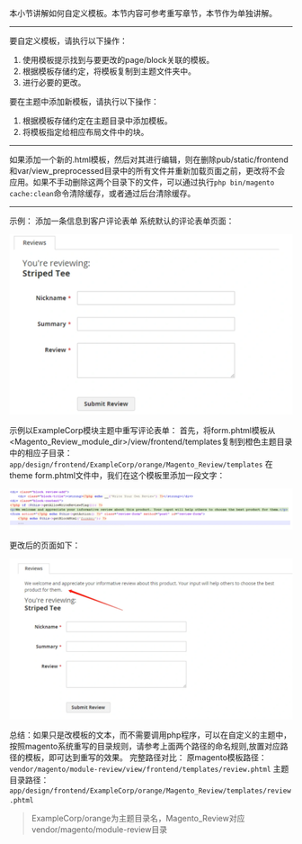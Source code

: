 本小节讲解如何自定义模板。本节内容可参考重写章节，本节作为单独讲解。

------

要自定义模板，请执行以下操作：

1. 使用模板提示找到与要更改的page/block关联的模板。
2. 根据模板存储约定，将模板复制到主题文件夹中。
3. 进行必要的更改。

要在主题中添加新模板，请执行以下操作：

1. 根据模板存储约定在主题目录中添加模板。
2. 将模板指定给相应布局文件中的块。

------

如果添加一个新的.html模板，然后对其进行编辑，则在删除pub/static/frontend和var/view_preprocessed目录中的所有文件并重新加载页面之前，更改将不会应用。如果不手动删除这两个目录下的文件，可以通过执行`php bin/magento cache:clean`命令清除缓存，或者通过后台清除缓存。

------

示例：
添加一条信息到客户评论表单
系统默认的评论表单页面：

<img src="images/1.webp" style="zoom:50%;" />

示例以ExampleCorp模块主题中重写评论表单：
首先，将form.phtml模板从<Magento_Review_module_dir>/view/frontend/templates复制到橙色主题目录中的相应子目录：
`app/design/frontend/ExampleCorp/orange/Magento_Review/templates`
在theme form.phtml文件中，我们在这个模板里添加一段文字：

![](images/2.webp)

 更改后的页面如下： 

<img src="images/3.webp" style="zoom:50%;" />

总结：如果只是改模板的文本，而不需要调用php程序，可以在自定义的主题中，按照magento系统重写的目录规则，请参考上面两个路径的命名规则,放置对应路径的模板，即可达到重写的效果。
完整路径对比：
原magento模板路径：
`vendor/magento/module-review/view/frontend/templates/review.phtml`
主题目录路径：
`app/design/frontend/ExampleCorp/orange/Magento_Review/templates/review.phtml`

> ExampleCorp/orange为主题目录名，Magento_Review对应vendor/magento/module-review目录